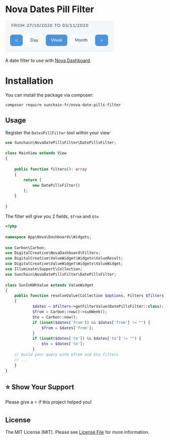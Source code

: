 # Nova Dates Pill Filter

![Nova Dates Pill Filter](https://raw.githubusercontent.com/sunchain-fr/nova-date-pills-filter/master/screenshot/screenshot.png)

A date filter to use with  [Nova Dashboard](https://github.com/dcasia/nova-dashboard).

# Installation

You can install the package via composer:

```
composer require sunchain-fr/nova-date-pills-filter
```

## Usage

Register the `DatesPillFilter` tool within your view`

```php
use Sunchain\NovaDatePillsFilter\DatePillsFilter;

class MainView extends View
{

    public function filters(): array
    {
        return [
            new DatePillsFilter()
        ];
    }

}
```

The filter will give you 2 fields, `$from` and `$to`

```php
<?php

namespace App\Nova\Dashboards\Widgets;

use Carbon\Carbon;
use DigitalCreative\NovaDashboard\Filters;
use DigitalCreative\ValueWidget\Widgets\ValueResult;
use DigitalCreative\ValueWidget\Widgets\ValueWidget;
use Illuminate\Support\Collection;
use Sunchain\NovaDatePillsFilter\DatePillsFilter;

class SunInKWhValue extends ValueWidget
{
    public function resolveValue(Collection $options, Filters $filters): ValueResult
    {
            $dates = $filters->getFilterValue(DatePillsFilter::class);
            $from = Carbon::now()->subWeek();
            $to = Carbon::now();
            if (isset($dates['from']) && $dates['from'] != "") {
                $from = $dates['from'];
            }
            if (isset($dates['to']) && $dates['to'] != "") {
                $to = $dates['to'];
            }
    // build your query with $from and $to filters
    // ... 
    }
}
```

## ⭐️ Show Your Support
Please give a ⭐️ if this project helped you!

## License

The MIT License (MIT). Please see [License File](https://raw.githubusercontent.com/sunchain-fr/nova-date-pills-filter/master/LICENSE) for more information.
